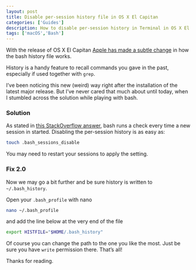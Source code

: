 ```yaml
---
layout: post
title: Disable per-session history file in OS X El Capitan
categories: ['Guides']
description: How to disable per-session history in Terminal in OS X El Capitan
tags: ['macOS','Bash']
---
```


With the release of OS X El Capitan [Apple has made a subtle change](https://www.reddit.com/r/osx/comments/397uep/changes_to_bash_sessions_and_terminal_in_el/) in how the bash history file works.

History is a handy feature to recall commands you gave in the past, especially if used together with `grep`.

I’ve been noticing this new (weird) way right after the installation of the latest major release. But I’ve never cared that much about until today, when I stumbled across the solution while playing with bash.

### Solution

As stated in [this StackOverflow answer](http://stackoverflow.com/questions/32418438/how-can-i-disable-bash-sessions-in-os-x-el-capitan), bash runs a check every time a new  session in started. Disabling the per-session history is as easy as:

```sh
touch .bash_sessions_disable
```

You may need to restart your sessions to apply the setting.

### Fix 2.0

Now we may go a bit further and be sure history is written to `~/.bash_history`.

Open your `.bash_profile` with nano

```sh
nano ~/.bash_profile
```

and add the line below at the very end of the file

```sh
export HISTFILE="$HOME/.bash_history"
```

Of course you can change the path to the one you like the most. Just be sure you have `write` permission there. That’s all!

Thanks for reading.
